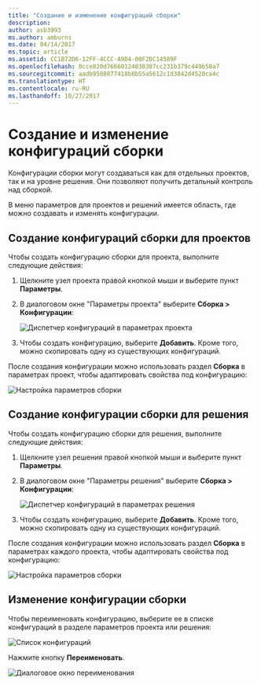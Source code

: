 ```yaml
---
title: "Создание и изменение конфигураций сборки"
description: 
author: asb3993
ms.author: amburns
ms.date: 04/14/2017
ms.topic: article
ms.assetid: CC1B72D6-12FF-4CCC-A9D4-00F2DC14589F
ms.openlocfilehash: 0cce820d76660124838307cc231b379c449b58a7
ms.sourcegitcommit: aadb9588877418b8b55a5612c1d3842d4520ca4c
ms.translationtype: HT
ms.contentlocale: ru-RU
ms.lasthandoff: 10/27/2017
---
```

# <a name="creating-and-editing-build-configurations"></a>Создание и изменение конфигураций сборки

Конфигурации сборки могут создаваться как для отдельных проектов, так и на уровне решения. Они позволяют получить детальный контроль над сборкой.

В меню параметров для проектов и решений имеется область, где можно создавать и изменять конфигурации.

## <a name="creating-a-project-build-configurations"></a>Создание конфигураций сборки для проектов

Чтобы создать конфигурацию сборки для проекта, выполните следующие действия:

1. Щелкните узел проекта правой кнопкой мыши и выберите пункт **Параметры**.

2. В диалоговом окне "Параметры проекта" выберите **Сборка > Конфигурации**:

    ![Диспетчер конфигураций в параметрах проекта](media/create-and-edit-configurations-image2.png)

3. Чтобы создать конфигурацию, выберите **Добавить**. Кроме того, можно скопировать одну из существующих конфигураций.

После создания конфигурации можно использовать раздел **Сборка** в параметрах проект, чтобы адаптировать свойства под конфигурацию:

![Настройка параметров сборки](media/create-and-edit-configurations-image3.png)

## <a name="creating-a-solution-build-configuration"></a>Создание конфигурации сборки для решения

Чтобы создать конфигурацию сборки для решения, выполните следующие действия:


1. Щелкните узел решения правой кнопкой мыши и выберите пункт **Параметры**.

2. В диалоговом окне "Параметры решения" выберите **Сборка > Конфигурации**:
    
    ![Диспетчер конфигураций в параметрах решения](media/create-and-edit-configurations-image1.png)

3. Чтобы создать конфигурацию, выберите **Добавить**. Кроме того, можно скопировать одну из существующих конфигураций.

После создания конфигурации можно использовать раздел **Сборка** в параметрах каждого проекта, чтобы адаптировать свойства под конфигурацию:

![Настройка параметров сборки](media/create-and-edit-configurations-image3.png) 

## <a name="editing-a-build-configuration"></a>Изменение конфигурации сборки

Чтобы переименовать конфигурацию, выберите ее в списке конфигураций в разделе параметров проекта или решения:

![Список конфигураций](media/create-and-edit-configurations-image4.png) 

Нажмите кнопку **Переименовать**.

![Диалоговое окно переименования](media/create-and-edit-configurations-image5.png) 
